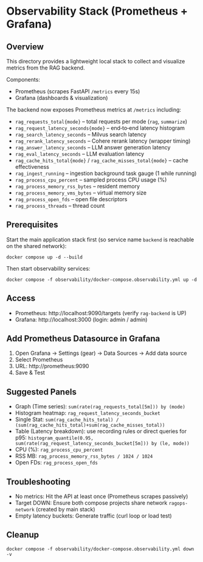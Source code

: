 # Observability Stack (Prometheus + Grafana)

## Overview
This directory provides a lightweight local stack to collect and visualize metrics from the RAG backend.

Components:
- Prometheus (scrapes FastAPI `/metrics` every 15s)
- Grafana (dashboards & visualization)

The backend now exposes Prometheus metrics at `/metrics` including:
- `rag_requests_total{mode}` – total requests per mode (`rag`, `summarize`)
- `rag_request_latency_seconds{mode}` – end‑to‑end latency histogram
- `rag_search_latency_seconds` – Milvus search latency
- `rag_rerank_latency_seconds` – Cohere rerank latency (wrapper timing)
- `rag_answer_latency_seconds` – LLM answer generation latency
- `rag_eval_latency_seconds` – LLM evaluation latency
- `rag_cache_hits_total{mode}` / `rag_cache_misses_total{mode}` – cache effectiveness
- `rag_ingest_running` – ingestion background task gauge (1 while running)
- `rag_process_cpu_percent` – sampled process CPU usage (%)
- `rag_process_memory_rss_bytes` – resident memory
- `rag_process_memory_vms_bytes` – virtual memory size
- `rag_process_open_fds` – open file descriptors
- `rag_process_threads` – thread count

## Prerequisites
Start the main application stack first (so service name `backend` is reachable on the shared network):

```
docker compose up -d --build
```

Then start observability services:

```
docker compose -f observability/docker-compose.observability.yml up -d
```

## Access
- Prometheus: http://localhost:9090/targets (verify `rag-backend` is UP)
- Grafana: http://localhost:3000  (login: admin / admin)

## Add Prometheus Datasource in Grafana
1. Open Grafana → Settings (gear) → Data Sources → Add data source
2. Select Prometheus
3. URL: http://prometheus:9090
4. Save & Test

## Suggested Panels
- Graph (Time series): `sum(rate(rag_requests_total[5m])) by (mode)`
- Histogram heatmap: `rag_request_latency_seconds_bucket`
- Single Stat: `sum(rag_cache_hits_total) / (sum(rag_cache_hits_total)+sum(rag_cache_misses_total))`
- Table (Latency breakdown): use recording rules or direct queries for p95: `histogram_quantile(0.95, sum(rate(rag_request_latency_seconds_bucket[5m])) by (le, mode))`
- CPU (%): `rag_process_cpu_percent`
- RSS MB: `rag_process_memory_rss_bytes / 1024 / 1024`
- Open FDs: `rag_process_open_fds`

## Troubleshooting
- No metrics: Hit the API at least once (Prometheus scrapes passively)
- Target DOWN: Ensure both compose projects share network `ragops-network` (created by main stack)
- Empty latency buckets: Generate traffic (curl loop or load test)

## Cleanup
```
docker compose -f observability/docker-compose.observability.yml down -v
```

